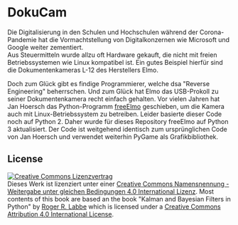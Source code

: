 # DokuCam
Die Digitalisierung in den Schulen und Hochschulen während der Corona-Pandemie hat die Vormachtstellung von Digitalkonzernen wie Microsoft und Google weiter zementiert.  
Aus Steuermitteln wurde allzu oft Hardware gekauft, die nicht mit freien Betriebssystemen wie Linux kompatibel ist. Ein gutes Beispiel hierfür sind die Dokumentenkameras L-12 des Herstellers Elmo. 
  
Doch zum Glück gibt es findige Programmierer, welche dsa "Reverse Engineering" beherrschen. Und zum Glück hat Elmo das USB-Prokoll zu seiner Dokumentenkamera recht einfach gehalten. Vor vielen Jahren hat Jan Hoersch das Python-Programm [freeElmo](https://nv1t.github.io/blog/freeing-elmo) geschieben, um die Kamera auch mit Linux-Betriebssystem zu betreiben. 
Leider basierte dieser Code noch auf Python 2. Daher wurde für dieses Repository freeElmo auf Python 3 aktualisiert. Der Code ist weitgehend identisch zum ursprünglichen Code von Jan Hoersch und verwendet weiterhin PyGame als Grafikbibliothek.


License
-----
<a rel="license" href="http://creativecommons.org/licenses/by-sa/4.0/"><img alt="Creative Commons Lizenzvertrag" style="border-width:0" src="https://i.creativecommons.org/l/by-sa/4.0/88x31.png" /></a><br />Dieses Werk ist lizenziert unter einer <a rel="license" href="http://creativecommons.org/licenses/by-sa/4.0/">Creative Commons Namensnennung - Weitergabe unter gleichen Bedingungen 4.0 International Lizenz</a>. Most contents of this book are based an the book "Kalman and Bayesian Filters in Python"</span> by <a xmlns:cc="http://creativecommons.org/ns#" href="https://github.com/rlabbe/Kalman-and-Bayesian-Filters-in-Python" property="cc:attributionName" rel="cc:attributionURL">Roger R. Labbe</a> which is licensed under a <a rel="license" href="http://creativecommons.org/licenses/by/4.0/">Creative Commons Attribution 4.0 International License</a>.
